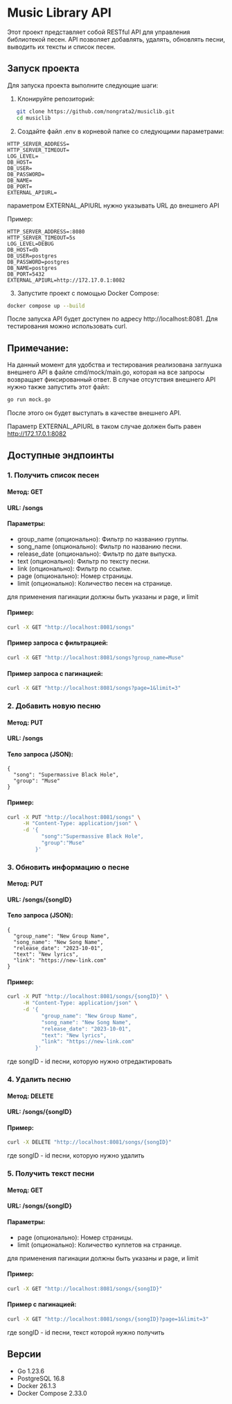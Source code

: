 # Music Library API

Этот проект представляет собой RESTful API для управления библиотекой песен. API позволяет добавлять, удалять, обновлять песни, выводить их тексты и список песен.

## Запуск проекта

Для запуска проекта выполните следующие шаги:

1. Клонируйте репозиторий:

```bash
   git clone https://github.com/nongrata2/musiclib.git
   cd musiclib
```

2. Создайте файл .env в корневой папке со следующими параметрами:
```
HTTP_SERVER_ADDRESS=
HTTP_SERVER_TIMEOUT=
LOG_LEVEL=
DB_HOST=
DB_USER=
DB_PASSWORD=
DB_NAME=
DB_PORT=
EXTERNAL_APIURL=
```
параметром EXTERNAL_APIURL нужно указывать URL до внешнего API 

Пример:
```
HTTP_SERVER_ADDRESS=:8080
HTTP_SERVER_TIMEOUT=5s
LOG_LEVEL=DEBUG
DB_HOST=db
DB_USER=postgres
DB_PASSWORD=postgres
DB_NAME=postgres
DB_PORT=5432
EXTERNAL_APIURL=http://172.17.0.1:8082
```

3. Запустите проект с помощью Docker Compose:
```bash
docker compose up --build
```
После запуска API будет доступен по адресу http://localhost:8081. Для тестирования можно использовать curl.

## Примечание:

На данный момент для удобства и тестирования реализована заглушка внешнего API в файле cmd/mock/main.go, которая на все запросы возвращает фиксированный ответ. В случае отсутствия внешнего API нужно также запустить этот файл:
```bash
go run mock.go
```
После этого он будет выступать в качестве внешнего API.

Параметр EXTERNAL_APIURL в таком случае должен быть равен http://172.17.0.1:8082

## Доступные эндпоинты
### 1. Получить список песен
#### Метод: GET

#### URL: /songs

#### Параметры:
- group_name (опционально): Фильтр по названию группы.
- song_name (опционально): Фильтр по названию песни.
- release_date (опционально): Фильтр по дате выпуска.
- text (опционально): Фильтр по тексту песни.
- link (опционально): Фильтр по ссылке.
- page (опционально): Номер страницы.
- limit (опционально): Количество песен на странице.

для применения пагинации должны быть указаны и page, и limit

#### Пример:

```bash
curl -X GET "http://localhost:8081/songs"
```

#### Пример запроса с фильтрацией:

```bash
curl -X GET "http://localhost:8081/songs?group_name=Muse"
```

#### Пример запроса с пагинацией: 

```bash
curl -X GET "http://localhost:8081/songs?page=1&limit=3"
```

### 2. Добавить новую песню
#### Метод: PUT

#### URL: /songs

#### Тело запроса (JSON):

```
{
  "song": "Supermassive Black Hole",
  "group": "Muse"
}
```

#### Пример:

```bash
curl -X PUT "http://localhost:8081/songs" \
     -H "Content-Type: application/json" \
     -d '{
           "song":"Supermassive Black Hole",
           "group":"Muse"
         }'
```

### 3. Обновить информацию о песне
#### Метод: PUT

#### URL: /songs/{songID}

#### Тело запроса (JSON):

```
{
  "group_name": "New Group Name",
  "song_name": "New Song Name",
  "release_date": "2023-10-01",
  "text": "New lyrics",
  "link": "https://new-link.com"
}
```

####  Пример:

```bash
curl -X PUT "http://localhost:8081/songs/{songID}" \
     -H "Content-Type: application/json" \
     -d '{
           "group_name": "New Group Name",
           "song_name": "New Song Name",
           "release_date": "2023-10-01",
           "text": "New lyrics",
           "link": "https://new-link.com"
         }'
```

где songID - id песни, которую нужно отредактировать
### 4. Удалить песню
#### Метод: DELETE

#### URL: /songs/{songID}

#### Пример:

```bash
curl -X DELETE "http://localhost:8081/songs/{songID}"
```

где songID - id песни, которую нужно удалить

### 5. Получить текст песни

#### Метод: GET

#### URL: /songs/{songID}

#### Параметры:
- page (опционально): Номер страницы.
- limit (опционально): Количество куплетов на странице.

для применения пагинации должны быть указаны и page, и limit

#### Пример:

```bash
curl -X GET "http://localhost:8081/songs/{songID}"
```

#### Пример с пагинацией:

```bash
curl -X GET "http://localhost:8081/songs/{songID}?page=1&limit=3"
```
где songID - id песни, текст которой нужно получить

## Версии
- Go 1.23.6 
- PostgreSQL 16.8
- Docker 26.1.3
- Docker Compose 2.33.0
